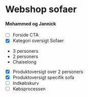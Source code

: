 # Webshop sofaer

#### Mohammed og Jannick


- [ ] Forside CTA
- [X] Kategori oversigt Sofaer
* 3 personers
* 2 personers
* Chaiselong
- [X] Produktoversigt over 2 personers
- [X] Produktoversigt specifik sofa
- [ ] Indkøbskurv
- [ ] Købsprocessen

